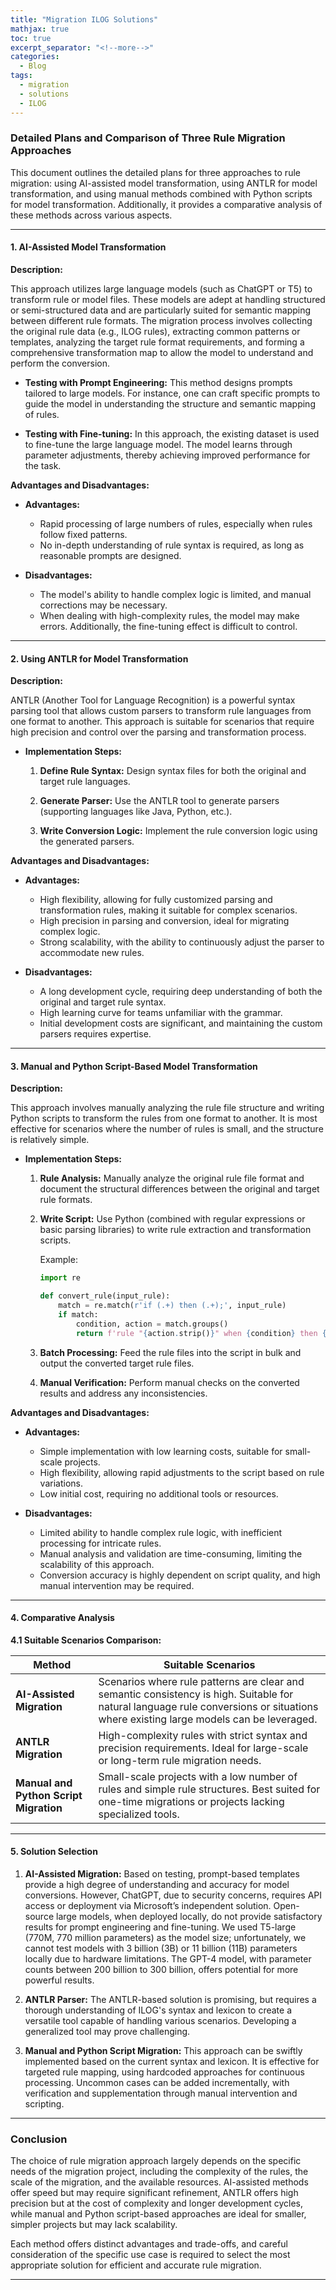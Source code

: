 ```yaml
---
title: "Migration ILOG Solutions"
mathjax: true
toc: true
excerpt_separator: "<!--more-->"
categories:
  - Blog
tags:
  - migration
  - solutions
  - ILOG
---
```


### Detailed Plans and Comparison of Three Rule Migration Approaches

This document outlines the detailed plans for three approaches to rule migration: using AI-assisted model transformation, using ANTLR for model transformation, and using manual methods combined with Python scripts for model transformation. Additionally, it provides a comparative analysis of these methods across various aspects.

---

#### 1. AI-Assisted Model Transformation

**Description:**

This approach utilizes large language models (such as ChatGPT or T5) to transform rule or model files. These models are adept at handling structured or semi-structured data and are particularly suited for semantic mapping between different rule formats. The migration process involves collecting the original rule data (e.g., ILOG rules), extracting common patterns or templates, analyzing the target rule format requirements, and forming a comprehensive transformation map to allow the model to understand and perform the conversion.

- **Testing with Prompt Engineering:**
  This method designs prompts tailored to large models. For instance, one can craft specific prompts to guide the model in understanding the structure and semantic mapping of rules.

- **Testing with Fine-tuning:**
  In this approach, the existing dataset is used to fine-tune the large language model. The model learns through parameter adjustments, thereby achieving improved performance for the task.

**Advantages and Disadvantages:**

- **Advantages:**
  - Rapid processing of large numbers of rules, especially when rules follow fixed patterns.
  - No in-depth understanding of rule syntax is required, as long as reasonable prompts are designed.
  
- **Disadvantages:**
  - The model's ability to handle complex logic is limited, and manual corrections may be necessary.
  - When dealing with high-complexity rules, the model may make errors. Additionally, the fine-tuning effect is difficult to control.

---

#### 2. Using ANTLR for Model Transformation

**Description:**

ANTLR (Another Tool for Language Recognition) is a powerful syntax parsing tool that allows custom parsers to transform rule languages from one format to another. This approach is suitable for scenarios that require high precision and control over the parsing and transformation process.

- **Implementation Steps:**
  1. **Define Rule Syntax:**
     Design syntax files for both the original and target rule languages.
  
  2. **Generate Parser:**
     Use the ANTLR tool to generate parsers (supporting languages like Java, Python, etc.).

  3. **Write Conversion Logic:**
     Implement the rule conversion logic using the generated parsers.

**Advantages and Disadvantages:**

- **Advantages:**
  - High flexibility, allowing for fully customized parsing and transformation rules, making it suitable for complex scenarios.
  - High precision in parsing and conversion, ideal for migrating complex logic.
  - Strong scalability, with the ability to continuously adjust the parser to accommodate new rules.

- **Disadvantages:**
  - A long development cycle, requiring deep understanding of both the original and target rule syntax.
  - High learning curve for teams unfamiliar with the grammar.
  - Initial development costs are significant, and maintaining the custom parsers requires expertise.

---

#### 3. Manual and Python Script-Based Model Transformation

**Description:**

This approach involves manually analyzing the rule file structure and writing Python scripts to transform the rules from one format to another. It is most effective for scenarios where the number of rules is small, and the structure is relatively simple.

- **Implementation Steps:**
  1. **Rule Analysis:**
     Manually analyze the original rule file format and document the structural differences between the original and target rule formats.

  2. **Write Script:**
     Use Python (combined with regular expressions or basic parsing libraries) to write rule extraction and transformation scripts.
     
     Example:
     ```python
     import re

     def convert_rule(input_rule):
         match = re.match(r'if (.+) then (.+);', input_rule)
         if match:
             condition, action = match.groups()
             return f'rule "{action.strip()}" when {condition} then {action};'
     ```

  3. **Batch Processing:**
     Feed the rule files into the script in bulk and output the converted target rule files.

  4. **Manual Verification:**
     Perform manual checks on the converted results and address any inconsistencies.

**Advantages and Disadvantages:**

- **Advantages:**
  - Simple implementation with low learning costs, suitable for small-scale projects.
  - High flexibility, allowing rapid adjustments to the script based on rule variations.
  - Low initial cost, requiring no additional tools or resources.

- **Disadvantages:**
  - Limited ability to handle complex rule logic, with inefficient processing for intricate rules.
  - Manual analysis and validation are time-consuming, limiting the scalability of this approach.
  - Conversion accuracy is highly dependent on script quality, and high manual intervention may be required.

---

#### 4. Comparative Analysis

**4.1 Suitable Scenarios Comparison:**

| Method                        | Suitable Scenarios                                                                                  |
|-------------------------------|-----------------------------------------------------------------------------------------------------|
| **AI-Assisted Migration**      | Scenarios where rule patterns are clear and semantic consistency is high. Suitable for natural language rule conversions or situations where existing large models can be leveraged. |
| **ANTLR Migration**            | High-complexity rules with strict syntax and precision requirements. Ideal for large-scale or long-term rule migration needs. |
| **Manual and Python Script Migration** | Small-scale projects with a low number of rules and simple rule structures. Best suited for one-time migrations or projects lacking specialized tools. |

---

#### 5. Solution Selection

1. **AI-Assisted Migration:**
   Based on testing, prompt-based templates provide a high degree of understanding and accuracy for model conversions. However, ChatGPT, due to security concerns, requires API access or deployment via Microsoft’s independent solution. Open-source large models, when deployed locally, do not provide satisfactory results for prompt engineering and fine-tuning. We used T5-large (770M, 770 million parameters) as the model size; unfortunately, we cannot test models with 3 billion (3B) or 11 billion (11B) parameters locally due to hardware limitations. The GPT-4 model, with parameter counts between 200 billion to 300 billion, offers potential for more powerful results.

2. **ANTLR Parser:**
   The ANTLR-based solution is promising, but requires a thorough understanding of ILOG's syntax and lexicon to create a versatile tool capable of handling various scenarios. Developing a generalized tool may prove challenging.

3. **Manual and Python Script Migration:**
   This approach can be swiftly implemented based on the current syntax and lexicon. It is effective for targeted rule mapping, using hardcoded approaches for continuous processing. Uncommon cases can be added incrementally, with verification and supplementation through manual intervention and scripting.

---

### Conclusion

The choice of rule migration approach largely depends on the specific needs of the migration project, including the complexity of the rules, the scale of the migration, and the available resources. AI-assisted methods offer speed but may require significant refinement, ANTLR offers high precision but at the cost of complexity and longer development cycles, while manual and Python script-based approaches are ideal for smaller, simpler projects but may lack scalability.

Each method offers distinct advantages and trade-offs, and careful consideration of the specific use case is required to select the most appropriate solution for efficient and accurate rule migration.

---